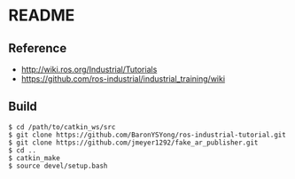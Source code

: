 # README #

## Reference
* http://wiki.ros.org/Industrial/Tutorials
* https://github.com/ros-industrial/industrial_training/wiki

## Build
```
$ cd /path/to/catkin_ws/src
$ git clone https://github.com/BaronYSYong/ros-industrial-tutorial.git
$ git clone https://github.com/jmeyer1292/fake_ar_publisher.git
$ cd ..
$ catkin_make
$ source devel/setup.bash
```